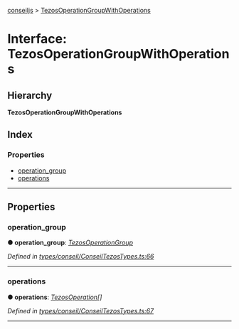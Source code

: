 [conseiljs](../README.md) > [TezosOperationGroupWithOperations](../interfaces/tezosoperationgroupwithoperations.md)

# Interface: TezosOperationGroupWithOperations

## Hierarchy

**TezosOperationGroupWithOperations**

## Index

### Properties

* [operation_group](tezosoperationgroupwithoperations.md#operation_group)
* [operations](tezosoperationgroupwithoperations.md#operations)

---

## Properties

<a id="operation_group"></a>

###  operation_group

**● operation_group**: *[TezosOperationGroup](tezosoperationgroup.md)*

*Defined in [types/conseil/ConseilTezosTypes.ts:66](https://github.com/Cryptonomic/ConseilJS/blob/e4b4aa7/src/types/conseil/ConseilTezosTypes.ts#L66)*

___
<a id="operations"></a>

###  operations

**● operations**: *[TezosOperation](tezosoperation.md)[]*

*Defined in [types/conseil/ConseilTezosTypes.ts:67](https://github.com/Cryptonomic/ConseilJS/blob/e4b4aa7/src/types/conseil/ConseilTezosTypes.ts#L67)*

___

